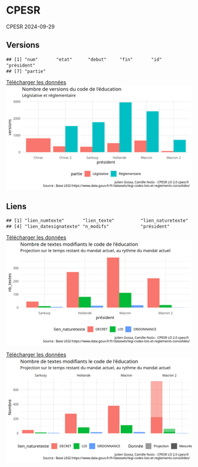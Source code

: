 CPESR
================
CPESR
2024-09-29

## Versions

    ## [1] "num"       "etat"      "debut"     "fin"       "id"        "président"
    ## [7] "partie"

[Télécharger les
données](legifouille_files/figure-data/versions.csv)<img src="legifouille_files/figure-gfm/versions-1.png" width="672" />

## Liens

    ## [1] "lien_numtexte"       "lien_texte"          "lien_naturetexte"   
    ## [4] "lien_datesignatexte" "n_modifs"            "président"

[Télécharger les
données](legifouille_files/figure-data/liens.csv)<img src="legifouille_files/figure-gfm/liens-1.png" width="672" />

[Télécharger les
données](legifouille_files/figure-data/mandats.proj.csv)<img src="legifouille_files/figure-gfm/mandats.proj-1.png" width="672" />
